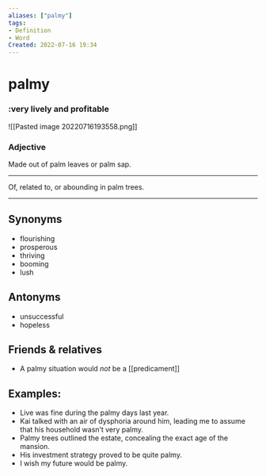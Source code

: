 ```yaml
---
aliases: ["palmy"]
tags:
- Definition 
- Word
Created: 2022-07-16 19:34  
---
```

# palmy
### :very lively and profitable

![[Pasted image 20220716193558.png]]

### Adjective

Made out of palm leaves or palm sap.

---

Of, related to, or abounding in palm trees.

---

## Synonyms 
- flourishing 
- prosperous 
- thriving 
- booming 
- lush 

## Antonyms 
- unsuccessful 
- hopeless 

## Friends & relatives
- A palmy situation would *not* be a [[predicament]] 

## Examples: 
- Live was fine during the palmy days last year. 
- Kai talked with an air of dysphoria around him, leading me to assume that his household wasn’t very palmy. 
- Palmy trees outlined the estate, concealing the exact age of the mansion. 
- His investment strategy proved to be quite palmy. 
- I wish my future would be palmy. 